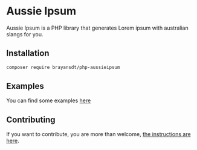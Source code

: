 # Aussie Ipsum
Aussie Ipsum is a PHP library that generates Lorem ipsum with australian slangs for you.

## Installation

```sh
composer require brayansdt/php-aussieipsum
```

## Examples
You can find some examples [here](src/examples)

## Contributing
If you want to contribute, you are more than welcome, [the instructions are here](contributing.md).